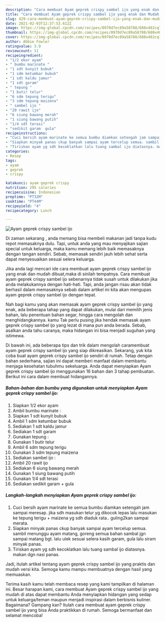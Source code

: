 ```yaml
---
description: "Cara membuat Ayam geprek crispy sambel ijo yang enak dan Mudah Dibuat"
title: "Cara membuat Ayam geprek crispy sambel ijo yang enak dan Mudah Dibuat"
slug: 429-cara-membuat-ayam-geprek-crispy-sambel-ijo-yang-enak-dan-mudah-dibuat
date: 2021-02-03T12:37:53.612Z
image: https://img-global.cpcdn.com/recipes/0970d7ec89a58788/680x482cq70/ayam-geprek-crispy-sambel-ijo-foto-resep-utama.jpg
thumbnail: https://img-global.cpcdn.com/recipes/0970d7ec89a58788/680x482cq70/ayam-geprek-crispy-sambel-ijo-foto-resep-utama.jpg
cover: https://img-global.cpcdn.com/recipes/0970d7ec89a58788/680x482cq70/ayam-geprek-crispy-sambel-ijo-foto-resep-utama.jpg
author: Abbie Fowler
ratingvalue: 3.9
reviewcount: 11
recipeingredient:
- "1/2 ekor ayam"
- " bumbu marinate "
- "1 sdt kunyit bubuk"
- "1 sdm ketumbar bubuk"
- "1 sdt kaldu jamur"
- "1 sdt garam"
- " tepung "
- "1 butir telur"
- "6 sdm tepung terigu"
- "3 sdm tepung maizena"
- " sambel ijo "
- "20 rawit ijo"
- "6 siung bawang merah"
- "1 siung bawang putih"
- "1/4 sdt terasi"
- "sedikit garam  gula"
recipeinstructions:
- "Cuci bersih ayam marinate ke semua bumbu diamkan setengah jam sampai meresap. jika sdh masukan telur yg dikocok lepas lalu masukan ke tepung terigu + maizena yg sdh diaduk rata.. guling2kan sampai merata."
- "Siapkan minyak panas ckup banyak sampai ayam tercelup semua. sambil menunggu ayam matang, goreng semua bahan sambal jgn sampai matang bgt. lalu ulek sesuai selera kasih garam, gula lalu siram minyak panas."
- "Tiriskan ayam yg sdh kecoklatkan lalu tuang sambal ijo diatasnya. makan dgn nasi panas."
categories:
- Resep
tags:
- ayam
- geprek
- crispy

katakunci: ayam geprek crispy 
nutrition: 295 calories
recipecuisine: Indonesian
preptime: "PT32M"
cooktime: "PT44M"
recipeyield: "4"
recipecategory: Lunch

---
```



![Ayam geprek crispy sambel ijo](https://img-global.cpcdn.com/recipes/0970d7ec89a58788/680x482cq70/ayam-geprek-crispy-sambel-ijo-foto-resep-utama.jpg)

Di zaman  sekarang , anda memang bisa membeli makanan jadi tanpa kudu repot memasaknya dulu. Tapi, untuk anda yang mau menyajikan sajian special untuk keluarga, maka kamu memang lebih baik memasaknya dengan tangan sendiri. Sebab, memasak sendiri jauh lebih sehat serta dapat menyesuaikan sesuai selera keluarga.

Jika anda lagi mencari ide cara membuat ayam geprek crispy sambel ijo yang enak dan mudah dibuat,maka di sinilah tempatnya. Cara membuat ayam geprek crispy sambel ijo  sebenarnya tidak susah untuk dilakukan jika anda melakukannya dengan hati-hati. Tapi, anda jangan risau akan tidak berhasil dalam memasaknya 
sebab dalam artikel ini kita akan mengupas ayam geprek crispy sambel ijo dengan tepat.  



Nah bagi kamu yang akan memasak ayam geprek crispy sambel ijo yang enak, ada beberapa tahap yang dapat dilakukan, mulai dari memilih jenis bahan, lalu penentuan bahan segar, hingga cara mengolah dan menghidangkannya. kamu Tak perlu pusing jika hendak memasak ayam geprek crispy sambel ijo yang lezat di mana pun anda berada. Sebab, asalkan anda  tahu caranya, maka hidangan ini bisa menjadi suguhan yang istimewa.

Di bawah ini, ada beberapa tips dan trik dalam mengolah caramembuat ayam geprek crispy sambel ijo yang siap dikreasikan. Sekarang, yuk kita coba buat ayam geprek crispy sambel ijo sendiri di rumah. Tetap dengan bahan sederhana, sajian ini dapat memberi manfaat dalam membantu menjaga kesehatan tubuhmu sekeluarga. Anda dapat menyiapkan Ayam geprek crispy sambel ijo menggunakan 16 bahan dan 3 tahap pembuatan. Berikut ini cara dalam membuat hidangannya.

<!--inarticleads1-->

##### Bahan-bahan dan bumbu yang digunakan untuk menyiapkan Ayam geprek crispy sambel ijo:

1. Siapkan 1/2 ekor ayam
1. Ambil  bumbu marinate :
1. Siapkan 1 sdt kunyit bubuk
1. Ambil 1 sdm ketumbar bubuk
1. Sediakan 1 sdt kaldu jamur
1. Sediakan 1 sdt garam
1. Gunakan  tepung :
1. Gunakan 1 butir telur
1. Ambil 6 sdm tepung terigu
1. Gunakan 3 sdm tepung maizena
1. Sediakan  sambel ijo :
1. Ambil 20 rawit ijo
1. Sediakan 6 siung bawang merah
1. Gunakan 1 siung bawang putih
1. Gunakan 1/4 sdt terasi
1. Sediakan sedikit garam + gula




<!--inarticleads2-->

##### Langkah-langkah menyiapkan Ayam geprek crispy sambel ijo:

1. Cuci bersih ayam marinate ke semua bumbu diamkan setengah jam sampai meresap. jika sdh masukan telur yg dikocok lepas lalu masukan ke tepung terigu + maizena yg sdh diaduk rata.. guling2kan sampai merata.
1. Siapkan minyak panas ckup banyak sampai ayam tercelup semua. sambil menunggu ayam matang, goreng semua bahan sambal jgn sampai matang bgt. lalu ulek sesuai selera kasih garam, gula lalu siram minyak panas.
1. Tiriskan ayam yg sdh kecoklatkan lalu tuang sambal ijo diatasnya. makan dgn nasi panas.




Jadi, itulah artikel tentang  ayam geprek crispy sambel ijo  yang praktis dan mudah versi kita. Semoga kamu mampu membuatnya dengan hasil yang memuaskan. 

Terima kasih kamu telah membaca resep yang kami tampilkan di halaman ini. Besar harapan kami, cara membuat  Ayam geprek crispy sambel ijo yang mudah di atas dapat membantu Anda menyiapkan hidangan yang sedap untuk keluarga/teman maupun menjadi inspirasi dalam berbisnis kuliner. Bagaimana? Gampang kan? Itulah cara membuat ayam geprek crispy sambel ijo yang bisa Anda praktikkan di rumah. Semoga bermanfaat dan selamat mencoba!

